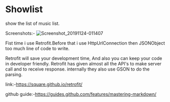# Showlist
show the list of music list.

Screenshots:-
![Screenshot_20191124-011407](https://user-images.githubusercontent.com/42871956/69484331-09a5e780-0e58-11ea-90ee-633364942fd8.jpeg)




Fist time i use Retrofit.Before that i use HttpUrlConnection then JSONObject too much line of code to write.

Retrofit will save your development time, And also you can keep your code in developer friendly. Retrofit has given almost all the API's to make server call and to receive response. internally they also use GSON to do the parsing.

link:-https://square.github.io/retrofit/




github guide:-https://guides.github.com/features/mastering-markdown/
